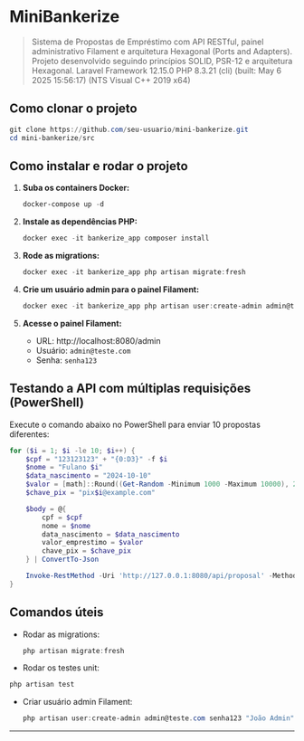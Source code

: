 # MiniBankerize

> Sistema de Propostas de Empréstimo com API RESTful, painel administrativo Filament e arquitetura Hexagonal (Ports and Adapters).
> Projeto desenvolvido seguindo princípios SOLID, PSR-12 e arquitetura Hexagonal.
> Laravel Framework 12.15.0
> PHP 8.3.21 (cli) (built: May  6 2025 15:56:17) (NTS Visual C++ 2019 x64)

## Como clonar o projeto

```powershell
git clone https://github.com/seu-usuario/mini-bankerize.git
cd mini-bankerize/src
```

## Como instalar e rodar o projeto

1. **Suba os containers Docker:**
   ```powershell
   docker-compose up -d
   ```

2. **Instale as dependências PHP:**
   ```powershell
   docker exec -it bankerize_app composer install
   ```

3. **Rode as migrations:**
   ```powershell
   docker exec -it bankerize_app php artisan migrate:fresh
   ```

4. **Crie um usuário admin para o painel Filament:**
   ```powershell
   docker exec -it bankerize_app php artisan user:create-admin admin@teste.com senha123 "João Admin"
   ```

5. **Acesse o painel Filament:**
   - URL: http://localhost:8080/admin
   - Usuário: `admin@teste.com`
   - Senha: `senha123`

## Testando a API com múltiplas requisições (PowerShell)

Execute o comando abaixo no PowerShell para enviar 10 propostas diferentes:

```powershell
for ($i = 1; $i -le 10; $i++) {
    $cpf = "123123123" + "{0:D3}" -f $i
    $nome = "Fulano $i"
    $data_nascimento = "2024-10-10"
    $valor = [math]::Round((Get-Random -Minimum 1000 -Maximum 10000), 2)
    $chave_pix = "pix$i@example.com"

    $body = @{
        cpf = $cpf
        nome = $nome
        data_nascimento = $data_nascimento
        valor_emprestimo = $valor
        chave_pix = $chave_pix
    } | ConvertTo-Json

    Invoke-RestMethod -Uri 'http://127.0.0.1:8080/api/proposal' -Method Post -Body $body -ContentType 'application/json'
}
```

## Comandos úteis

- Rodar as migrations:
  ```powershell
  php artisan migrate:fresh
  ```
- Rodar os testes unit:
```powershell
php artisan test
```
- Criar usuário admin Filament:
  ```powershell
  php artisan user:create-admin admin@teste.com senha123 "João Admin"
  ```

---
